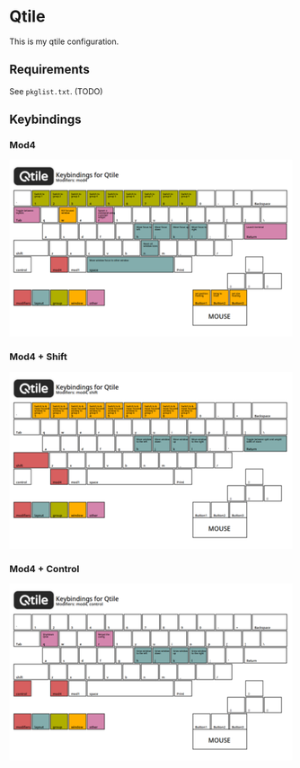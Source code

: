 # Qtile

This is my qtile configuration.


## Requirements

See `pkglist.txt`. (TODO)

## Keybindings

### Mod4

![mod4 bindings](./mod4.png "Mod4 bindings")

### Mod4 + Shift

![mod4+shift bindings](./mod4-shift.png "Mod4+Shift bindings")

### Mod4 + Control

![mod4+control bindings](./mod4-control.png "Mod4+Control bindings")
